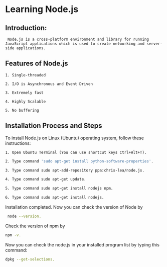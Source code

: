 
# Learning Node.js

## Introduction:
     Node.js is a cross-platform environment and library for running JavaScript applications which is used to create networking and server-side applications.


## Features of Node.js

    1. Single-threaded

    2. I/O is Asynchronous and Event Driven

    3. Extremely fast

    4. Highly Scalable

    5. No buffering


## Installation Process and Steps


To install Node.js on Linux (Ubuntu) operating system, follow these instructions:

    1. Open Ubuntu Terminal (You can use shortcut keys Ctrl+Alt+T). 
```bash
2. Type command 'sudo apt-get install python-software-properties'.
```
```bash
3. Type command sudo apt-add-repository ppa:chris-lea/node.js.
```
```bash
4. Type command sudo apt-get update.
```
```bash
5. Type command sudo apt-get install nodejs npm.
```
```bash
6. Type command sudo apt-get install nodejs.
```

Installation completed. Now you can check the version of Node by 

```bash
 node --version.
```
Check the version of npm by 

```bash
npm -v.
```
Now you can check the node.js in your installed program list by typing this command:
```bash
dpkg --get-selections.
```
